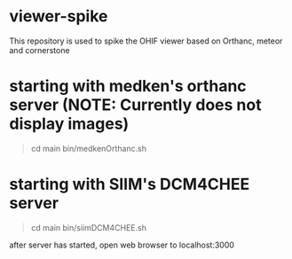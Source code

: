# viewer-spike
This repository is used to spike the OHIF viewer based on Orthanc, meteor and cornerstone

# starting with medken's orthanc server (NOTE: Currently does not display images)

> cd main
> bin/medkenOrthanc.sh

# starting with SIIM's DCM4CHEE server

> cd main
> bin/siimDCM4CHEE.sh

after server has started, open web browser to localhost:3000